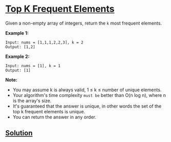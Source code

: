 # [Top K Frequent Elements](https://leetcode.com/explore/challenge/card/july-leetcoding-challenge/546/week-3-july-15th-july-21st/3393/)

Given a non-empty array of integers, return the `k` most frequent elements.

**Example 1:**

```
Input: nums = [1,1,1,2,2,3], k = 2
Output: [1,2]
```

**Example 2:**

```
Input: nums = [1], k = 1
Output: [1]
```

**Note:**

-   You may assume k is always valid, 1 ≤ k ≤ number of unique elements.
-   Your algorithm's time complexity `must be` better than O(n log n), where n is the array's size.
-   It's guaranteed that the answer is unique, in other words the set of the top k frequent elements is unique.
-   You can return the answer in any order.

## [Solution](https://leetcode.com/articles/top-k-frequent-elements/)
